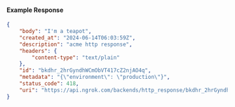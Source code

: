 <!-- Code generated for API Clients. DO NOT EDIT. -->

#### Example Response

```json
{
	"body": "I'm a teapot",
	"created_at": "2024-06-14T06:03:59Z",
	"description": "acme http response",
	"headers": {
		"content-type": "text/plain"
	},
	"id": "bkdhr_2hrGyndhWCmObVT417cZ2njAO4q",
	"metadata": "{\"environment\": \"production\"}",
	"status_code": 418,
	"uri": "https://api.ngrok.com/backends/http_response/bkdhr_2hrGyndhWCmObVT417cZ2njAO4q"
}
```
